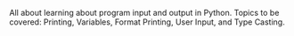 All about learning about program input and output in Python. Topics to be covered: Printing, Variables, Format Printing, User Input, and Type Casting.
